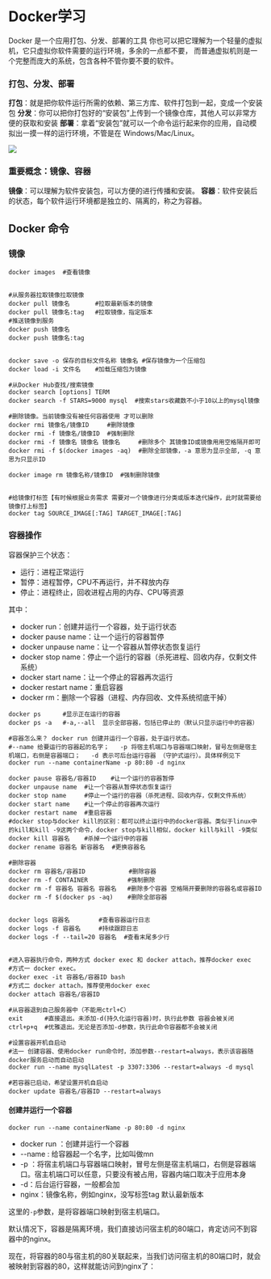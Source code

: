 # Docker学习

Docker 是一个应用打包、分发、部署的工具
你也可以把它理解为一个轻量的虚拟机，它只虚拟你软件需要的运行环境，多余的一点都不要，
而普通虚拟机则是一个完整而庞大的系统，包含各种不管你要不要的软件。

### 打包、分发、部署

**打包**：就是把你软件运行所需的依赖、第三方库、软件打包到一起，变成一个安装包
**分发**：你可以把你打包好的“安装包”上传到一个镜像仓库，其他人可以非常方便的获取和安装
**部署**：拿着“安装包”就可以一个命令运行起来你的应用，自动模拟出一摸一样的运行环境，不管是在 Windows/Mac/Linux。<a >

<img src="https://cos.easydoc.net/46901064/files/kv7rlicu.png"><a>

### 重要概念：镜像、容器

**镜像**：可以理解为软件安装包，可以方便的进行传播和安装。
**容器**：软件安装后的状态，每个软件运行环境都是独立的、隔离的，称之为容器。

## Docker 命令

### 镜像

```shell
docker images  #查看镜像


#从服务器拉取镜像拉取镜像
docker pull 镜像名       #拉取最新版本的镜像
docker pull 镜像名:tag   #拉取镜像，指定版本
#推送镜像到服务
docker push 镜像名
docker push 镜像名:tag


docker save -o 保存的目标文件名称 镜像名 #保存镜像为一个压缩包
docker load -i 文件名    #加载压缩包为镜像

#从Docker Hub查找/搜索镜像
docker search [options] TERM      
docker search -f STARS=9000 mysql  #搜索stars收藏数不小于10以上的mysql镜像

#删除镜像。当前镜像没有被任何容器使用 才可以删除
docker rmi 镜像名/镜像ID     #删除镜像 
docker rmi -f 镜像名/镜像ID  #强制删除
docker rmi -f 镜像名 镜像名 镜像名     #删除多个 其镜像ID或镜像用用空格隔开即可 
docker rmi -f $(docker images -aq)  #删除全部镜像，-a 意思为显示全部, -q 意思为只显示ID

docker image rm 镜像名称/镜像ID  #强制删除镜像


#给镜像打标签【有时候根据业务需求 需要对一个镜像进行分类或版本迭代操作，此时就需要给镜像打上标签】
docker tag SOURCE_IMAGE[:TAG] TARGET_IMAGE[:TAG]
```

### 容器操作

容器保护三个状态：

- 运行：进程正常运行
- 暂停：进程暂停，CPU不再运行，并不释放内存
- 停止：进程终止，回收进程占用的内存、CPU等资源

其中：

- docker run：创建并运行一个容器，处于运行状态
- docker pause name：让一个运行的容器暂停
- docker unpause name：让一个容器从暂停状态恢复运行
- docker stop name：停止一个运行的容器（杀死进程、回收内存，仅剩文件系统）
- docker start name：让一个停止的容器再次运行
- docker restart name：重启容器
- docker rm：删除一个容器（进程、内存回收、文件系统彻底干掉）

```shell
docker ps      #显示正在运行的容器
docker ps -a   #-a,--all  显示全部容器，包括已停止的（默认只显示运行中的容器）

#容器怎么来？ docker run 创建并运行一个容器，处于运行状态。
#--name 给要运行的容器起的名字；   -p 将宿主机端口与容器端口映射，冒号左侧是宿主机端口，右侧是容器端口；   -d 表示可后台运行容器 （守护式运行）。具体样例见下
docker run --name containerName -p 80:80 -d nginx   

docker pause 容器名/容器ID    #让一个运行的容器暂停
docker unpause name  #让一个容器从暂停状态恢复运行
docker stop name     #停止一个运行的容器（杀死进程、回收内存，仅剩文件系统）
docker start name    #让一个停止的容器再次运行
docker restart name  #重启容器
#docker stop与docker kill的区别：都可以终止运行中的docker容器。类似于linux中的kill和kill -9这两个命令，docker stop与kill相似，docker kill与kill -9类似
docker kill 容器名    #杀掉一个运行中的容器
docker rename 容器名 新容器名  #更换容器名

#删除容器
docker rm 容器名/容器ID            #删除容器  
docker rm -f CONTAINER           #强制删除
docker rm -f 容器名 容器名 容器名   #删除多个容器 空格隔开要删除的容器名或容器ID
docker rm -f $(docker ps -aq)    #删除全部容器


docker logs 容器名        #查看容器运行日志         
docker logs -f 容器名     #持续跟踪日志
docker logs -f --tail=20 容器名  #查看末尾多少行


#进入容器执行命令，两种方式 docker exec 和 docker attach，推荐docker exec
#方式一 docker exec。
docker exec -it 容器名/容器ID bash
#方式二 docker attach，推荐使用docker exec
docker attach 容器名/容器ID

#从容器退到自己服务器中（不能用ctrl+C）
exit      #直接退出。未添加-d(持久化运行容器)时，执行此参数 容器会被关闭
ctrl+p+q  #优雅退出。无论是否添加-d参数，执行此命令容器都不会被关闭
```

```shell
#设置容器开机自启动
#法一 创建容器、使用docker run命令时，添加参数--restart=always，表示该容器随docker服务启动而自动启动
docker run --name mysqlLatest -p 3307:3306 --restart=always -d mysql

#若容器已启动，希望设置开机自启动
docker update 容器名/容器ID --restart=always
```

#### 创建并运行一个容器

```shell
docker run --name containerName -p 80:80 -d nginx
```

- docker run ：创建并运行一个容器
- --name : 给容器起一个名字，比如叫做mn
- -p ：将宿主机端口与容器端口映射，冒号左侧是宿主机端口，右侧是容器端口。宿主机端口可以任意，只要没有被占用，容器内端口取决于应用本身
- -d：后台运行容器，一般都会加
- nginx：镜像名称，例如nginx，没写标签tag 默认最新版本

这里的`-p`参数，是将容器端口映射到宿主机端口。

默认情况下，容器是隔离环境，我们直接访问宿主机的80端口，肯定访问不到容器中的nginx。

现在，将容器的80与宿主机的80关联起来，当我们访问宿主机的80端口时，就会被映射到容器的80，这样就能访问到nginx了：